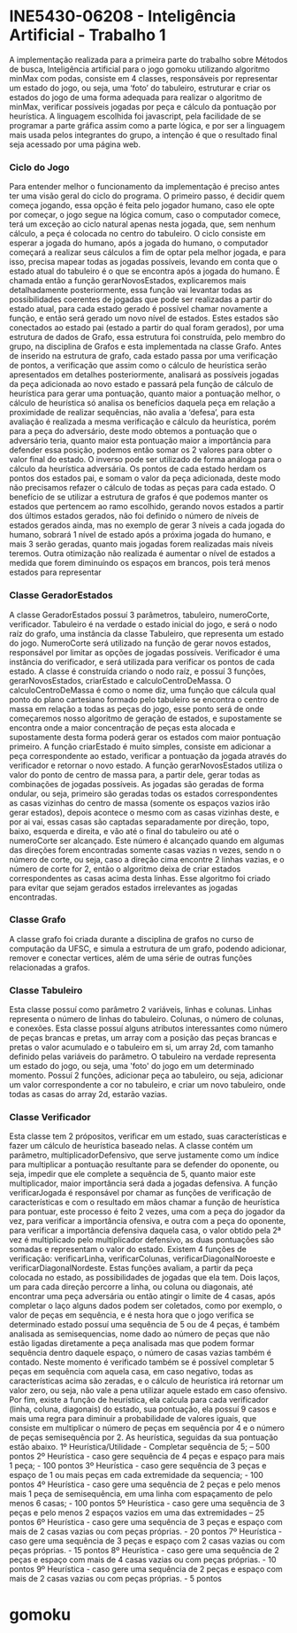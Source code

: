 <h1>INE5430-06208 - Inteligência Artificial - Trabalho 1</h1>
<p>A implementação realizada para a primeira parte do trabalho sobre Métodos de busca, Inteligência artificial para o jogo gomoku utilizando algoritmo minMax com podas, consiste em 4 classes, responsáveis por representar um estado do jogo, ou seja, uma ‘foto’ do tabuleiro, estruturar e criar os estados do jogo de uma forma adequada para realizar o algoritmo de minMax, verificar possíveis jogadas por peça e cálculo da pontuação por heurística.
A linguagem escolhida foi javascript, pela facilidade de se programar a parte gráfica assim como a parte lógica, e por ser a linguagem mais usada pelos integrantes do grupo, a intenção é que o resultado final seja acessado por uma página web.</p>
<h3>Ciclo do Jogo</h3>
<p>Para entender melhor o funcionamento da implementação é preciso antes ter uma visão geral do ciclo do programa. O primeiro passo, é decidir quem começa jogando, essa opção é feita pelo jogador humano, caso ele opte por começar, o jogo segue na lógica comum, caso o computador comece, terá um exceção ao ciclo natural apenas nesta jogada, que, sem nenhum cálculo, a peça é colocada no centro do tabuleiro.
O ciclo consiste em esperar a jogada do humano, após a jogada do humano, o computador começará a realizar seus cálculos a fim de optar pela melhor jogada, e para isso, precisa mapear todas as jogadas possíveis, levando em conta que o estado atual do tabuleiro é o que se encontra após a jogada do humano. É chamada então a função gerarNovosEstados, explicaremos mais detalhadamente posteriormente, essa função vai levantar todas as possibilidades coerentes de jogadas que pode ser realizadas a partir do estado atual, para cada estado gerado é possível chamar novamente a função, e então será gerado um novo nível de estados. Estes estados são conectados ao estado pai (estado a partir do qual foram gerados), por uma estrutura de dados de Grafo, essa estrutura foi construída, pelo membro do grupo, na disciplina de Grafos e esta implementada na classe Grafo.
Antes de inserido na estrutura de grafo, cada estado passa por uma verificação de pontos, a verificação que assim como o cálculo de heurística serão apresentados em detalhes posteriormente, analisará as possíveis jogadas da peça adicionada ao novo estado e passará pela função de cálculo de heurística para gerar uma pontuação, quanto maior a pontuação melhor, o cálculo de heurística só analisa os benefícios daquela peça em relação a proximidade de realizar sequências, não avalia a ‘defesa’, para esta avaliação é realizada a mesma verificação e cálculo da heurística, porém para a peça do adversário, deste modo obtemos a pontuação que o adversário teria, quanto maior esta pontuação maior a importância para defender essa posição, podemos então somar os 2 valores para obter o valor final do estado. O inverso pode ser utilizado de forma análoga para o cálculo da heurística adversária.
Os pontos de cada estado herdam os pontos dos estados pai, e somam o valor da peça adicionada, deste modo não precisamos refazer o cálculo de todas as peças para cada estado.
O benefício de se utilizar a estrutura de grafos é que podemos manter os estados que pertencem ao ramo escolhido, gerando novos estados a partir dos últimos estados gerados, não foi definido o número de níveis de estados gerados ainda, mas no exemplo de gerar 3 níveis a cada jogada do humano, sobrará 1 nível de estado após a próxima jogada do humano, e mais 3 serão geradas, quanto mais jogadas forem realizadas mais níveis teremos.
Outra otimização não realizada é aumentar o nível de estados a medida que forem diminuíndo os espaços em brancos, pois terá menos estados para representar</p>
<h3>Classe GeradorEstados</h3>
<p>A classe GeradorEstados possuí 3 parâmetros, tabuleiro, numeroCorte, verificador.
Tabuleiro é na verdade o estado inicial do jogo, e será o nodo raíz do grafo, uma instância da classe Tabuleiro, que representa um estado do jogo. NumeroCorte será utilizado na função de gerar novos estados, responsável por limitar as opções de jogadas possíveis. 	Verificador é uma instância do verificador, e será utilizada para verificar os pontos de cada estado.
	A classe é construída criando o nodo raíz, e possuí 3 funções, gerarNovosEstados, criarEstado e calculoCentroDeMassa.
	O calculoCentroDeMassa é como o nome diz, uma função que cálcula qual ponto do plano cartesiano formado pelo tabuleiro se encontra o centro de massa em relação a todas as peças do jogo, esse ponto será de onde começaremos nosso algoritmo de geração de estados, e supostamente se encontra onde a maior concentração de peças esta alocada e supostamente desta forma poderá gerar os estados com maior pontuação primeiro.
	A função criarEstado é muito simples, consiste em adicionar a peça correspondente ao estado, verificar a pontuação da jogada através do verificador e retornar o novo estado.
	A função gerarNovosEstados utiliza o valor do ponto de centro de massa para, a partir dele, gerar todas as combinações de jogadas possíveis. As jogadas são geradas de forma ondular, ou seja, primeiro são geradas todas os estados correspondentes as casas vizinhas do centro de massa (somente os espaços vazios irão gerar estados), depois acontece o mesmo com as casas vizinhas deste, e por ai vai, essas casas são captadas separadamente por direção, topo, baixo, esquerda e direita, e vão até o final do tabuleiro ou até o numeroCorte ser alcançado. Este número é alcançado quando em algumas das direções forem encontradas somente casas vazias n vezes, sendo n o número de corte, ou seja, caso a direção cima encontre 2 linhas vazias, e o número de corte for 2, então o algoritmo deixa de criar estados correspondentes as casas acima desta linhas. Esse algoritmo foi criado para evitar que sejam gerados estados irrelevantes as jogadas encontradas.</p>
<h3>Classe Grafo</h3>
	<p>A classe grafo foi criada durante a disciplina de grafos no curso de computação da UFSC, e simula a estrutura de um grafo, podendo adicionar, remover e conectar vertices, além de uma série de outras funções relacionadas a grafos.</p>

<h3>Classe Tabuleiro</h3>
	<p>Esta classe possuí como parâmetro 2 variáveis, linhas e colunas. Linhas representa o número de linhas do tabuleiro. Colunas, o número de colunas, e conexões. Esta classe possuí alguns atributos interessantes como número de peças brancas e pretas, um array com a posição das peças brancas e pretas o valor acumulado e o tabuleiro em si, um array 2d, com tamanho definido pelas variáveis do parâmetro.
	O tabuleiro na verdade representa um estado do jogo, ou seja, uma 'foto' do jogo em um determinado momento.
	Possuí 2 funções, adicionar peça ao tabuleiro, ou seja, adicionar um valor correspondente a cor no tabuleiro, e criar um novo tabuleiro, onde todas as casas do array 2d, estarão vazias.</p>
<h3>Classe Verificador</h3>
	<p>Esta classe tem 2 própositos, verificar em um estado, suas características e fazer um cálculo de heurística baseado nelas.
	A classe contém um parâmetro, multiplicadorDefensivo, que serve justamente como um índice para multiplicar a pontuação resultante para se defender do oponente, ou seja, impedir que ele complete a sequência de 5, quanto maior este multiplicador, maior importância será dada a jogadas defensiva.
	A função verificarJogada é responsável por chamar as funções de verificação de características e com o resultado em mãos chamar a função de heurística para pontuar, este processo é feito 2 vezes, uma com a peça do jogador da vez, para verificar a importância ofensiva, e outra com a peça do oponente, para verificar a importância defensiva daquela casa, o valor obtido pela 2ª vez é multiplicado pelo multiplicador defensivo, as duas pontuações são somadas e representam o valor do estado.
Existem 4 funções de verificação: verificarLinha, verificarColunas, verificarDiagonalNoroeste e verificarDiagonalNordeste. Estas funções avaliam, a partir da peça colocada no estado, as possibilidades de jogadas que ela tem. Dois laços, um para cada direção percorre a linha, ou coluna ou diagonais, até encontrar uma peça adversária ou então atingir o limite de 4 casas, após completar o laço alguns dados podem ser coletados, como por exemplo, o valor de peças em sequência, e é nesta hora que o jogo verifica se determinado estado possuí uma sequência de 5 ou de 4 peças, é também analisada as semisequencias, nome dado ao número de peças que não estão ligadas diretamente a peça analisada mas que podem formar sequência dentro daquele espaço, o número de casas vazias também é contado. Neste momento é verificado também se é possível completar 5 peças em sequência com aquela casa, em caso negativo, todas as características acima são zeradas, e o cálculo de heurística irá retornar um valor zero, ou seja, não vale a pena utilizar aquele estado em caso ofensivo.
Por fim, existe a função de heurística, ela calcula para cada verificador (linha, coluna, diagonais) do estado, sua pontuação, ela possuí 9 casos e mais uma regra para diminuir a probabilidade de valores iguais, que consiste em multiplicar o número de peças em sequência por 4 e o número de peças semisequência por 2. As heurística, seguidas da sua pontuação estão abaixo.
1º Heurística/Utilidade - Completar sequência de 5; – 500 pontos
2º Heurística - caso gere sequência de 4 peças e espaço para mais 1 peça; - 100 pontos
3º Heurística - caso gere sequência de 3 peças e espaço de 1 ou mais peças em cada extremidade da sequencia; - 100 pontos
4º Heurística - caso gere uma sequência de 2 peças e pelo menos mais 1 peça de semisequência, em uma linha com espaçamento de pelo menos 6 casas; - 100 pontos
5º Heurística - caso gere uma sequência de 3 peças e pelo menos 2 espaços vazios em uma das extremidades – 25 pontos
6º Heurística - caso gere uma sequência de 3 peças e espaço com mais de 2 casas vazias ou com peças próprias. - 20 pontos
7º Heurística - caso gere uma sequência de 3 peças e espaço com 2 casas vazias ou com peças próprias. - 15 pontos
8º Heurística - caso gere uma sequência de 2 peças e espaço com mais de 4 casas vazias ou com peças próprias. - 10 pontos
9º Heurística - caso gere uma sequência de 2 peças e espaço com mais de 2 casas vazias ou com peças próprias. - 5 pontos</p>

# gomoku
